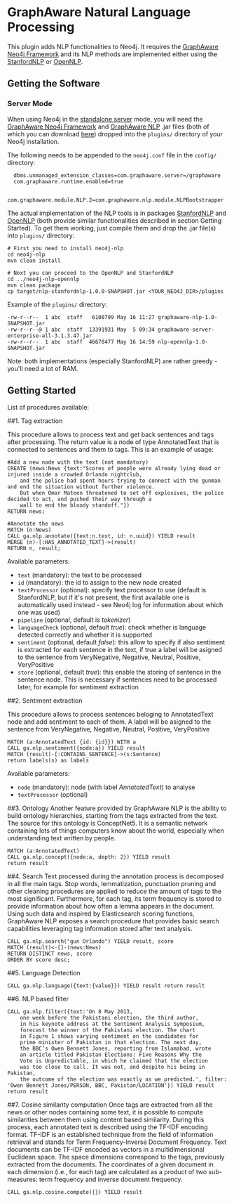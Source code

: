 GraphAware Natural Language Processing
=========================================================

This plugin adds NLP functionalities to Neo4j. It requires the <a href="https://github.com/graphaware/neo4j-framework" target="_blank">GraphAware Neo4j Framework</a> and its NLP methods are implemented either using the <a href="https://github.com/graphaware/neo4j-nlp-stanfordnlp" target="_blank">StanfordNLP</a> or <a href="https://github.com/graphaware/neo4j-nlp-opennlp" target="_blank">OpenNLP</a>.

Getting the Software
-------------------------
### Server Mode
When using Neo4j in the <a href="http://docs.neo4j.org/chunked/stable/server-installation.html" target="_blank">standalone server</a> mode, you will need the <a href="https://github.com/graphaware/neo4j-framework" target="_blank">GraphAware Neo4j Framework</a> and <a href="https://github.com/graphaware/neo4j-nlp" target="_blank">GraphAware NLP</a> .jar files (both of which you can download <a href="https://products.graphaware.com">here</a>) dropped into the `plugins/` directory of your Neo4j installation. 

The following needs to be appended to the `neo4j.conf` file in the `config/` directory:

```
  dbms.unmanaged_extension_classes=com.graphaware.server=/graphaware
  com.graphaware.runtime.enabled=true

  com.graphaware.module.NLP.2=com.graphaware.nlp.module.NLPBootstrapper
```

The actual implementation of the NLP tools is in packages <a href="https://github.com/graphaware/neo4j-nlp-stanfordnlp" target="_blank">StanfordNLP</a> and <a href="https://github.com/graphaware/neo4j-nlp-opennlp" target="_blank">OpenNLP</a> (both provide similar functionalities described in section Getting Started). To get them working, just compile them and drop the .jar file(s) into `plugins/` directory:

```
# First you need to install neo4j-nlp
cd neo4j-nlp
mvn clean install

# Next you can proceed to the OpenNLP and StanfordNLP
cd ../neo4j-nlp-opennlp
mvn clean package
cp target/nlp-stanfordnlp-1.0.0-SNAPSHOT.jar <YOUR_NEO4J_DIR>/plugins
```

Example of the `plugins/` directory:
```
-rw-r--r--  1 abc  staff   6108799 May 16 11:27 graphaware-nlp-1.0-SNAPSHOT.jar
-rw-r--r--@ 1 abc  staff  13391931 May  5 09:34 graphaware-server-enterprise-all-3.1.3.47.jar
-rw-r--r--  1 abc  staff  46678477 May 16 14:59 nlp-opennlp-1.0-SNAPSHOT.jar
```

Note: both implementations (especially StanfordNLP) are rather greedy - you'll need a lot of RAM.

Getting Started
--------------------

List of procedures available:

##1. Tag extraction 

This procedure allows to process text and get back sentences and tags after processing. The return value is a node of type AnnotatedText that is connected to sentences and them to tags.
This is an example of usage:

```
#Add a new node with the text (not mandatory)
CREATE (news:News {text:"Scores of people were already lying dead or injured inside a crowded Orlando nightclub,
    and the police had spent hours trying to connect with the gunman and end the situation without further violence.
    But when Omar Mateen threatened to set off explosives, the police decided to act, and pushed their way through a
    wall to end the bloody standoff."}) 
RETURN news;

#Annotate the news
MATCH (n:News)
CALL ga.nlp.annotate({text:n.text, id: n.uuid}) YIELD result
MERGE (n)-[:HAS_ANNOTATED_TEXT]->(result)
RETURN n, result;
```

Available parameters:
  * `text` (mandatory): the text to be processed
  * `id` (mandatory): the id to assign to the new node created
  * `textProcessor` (optional): specify text processor to use (default is StanfordNLP, but if it's not present, the first available one is automatically used instead - see Neo4j log for information about which one was used)
  * `pipeline` (optional, default is *tokenizer*)
  * `languageCheck` (optional, default *true*): check whether is language detected correctly and whether it is supported
  * `sentiment` (optional, default *false*): this allow to specify if also sentiment is extracted for each sentence in the text, if true a label will be asigned to the sentence from VeryNegative, Negative, Neutral, Positive, VeryPositive
  * `store` (optional, default *true*): this enable the storing of sentence in the sentence node. This is necessary if sentences need to be processed later, for example for sentiment extraction

##2. Sentiment extraction

This procedure allows to process sentences beloging to AnnotatedText node and add sentiment to each of them. A label will be asigned to the sentence from VeryNegative, Negative, Neutral, Positive, VeryPositive

```
MATCH (a:AnnotatedText {id: {id}}) WITH a 
CALL ga.nlp.sentiment({node:a}) YIELD result 
MATCH (result)-[:CONTAINS_SENTENCE]->(s:Sentence) 
return labels(s) as labels
```

Available parameters:
  * `node` (mandatory): node (with label *AnnotatedText*) to analyse
  * `textProcessor` (optional)

##3. Ontology
Another feature provided by GraphAware NLP is the ability to build ontology hierarchies, starting from the tags extracted from the text. 
The source for this ontology is ConceptNet5. It is a semantic network containing lots of things computers know about the world, 
especially when understanding text written by people.

```
MATCH (a:AnnotatedText)
CALL ga.nlp.concept({node:a, depth: 2}) YIELD result
return result
```

##4. Search
Text processed during the annotation process is decomposed in all the main tags. Stop words, lemmatization, punctuation pruning and other cleaning procedures are applied to reduce the amount of tags to the most significant. 
Furthermore, for each tag, its term frequency is stored to provide information about how often a lemma appears in the document. 
Using such data and inspired by Elasticsearch scoring functions, GraphAware NLP exposes a search procedure that provides basic search capabilities leveraging tag information stored after text analysis.

```
CALL ga.nlp.search("gun Orlando") YIELD result, score
MATCH (result)<-[]-(news:News)
RETURN DISTINCT news, score
ORDER BY score desc;
```

##5. Language Detection

```
CALL ga.nlp.language({text:{value}}) YIELD result return result
```

##6. NLP based filter

```
CALL ga.nlp.filter({text:'On 8 May 2013,
    one week before the Pakistani election, the third author,
    in his keynote address at the Sentiment Analysis Symposium, 
    forecast the winner of the Pakistani election. The chart
    in Figure 1 shows varying sentiment on the candidates for 
    prime minister of Pakistan in that election. The next day, 
    the BBC’s Owen Bennett Jones, reporting from Islamabad, wrote 
    an article titled Pakistan Elections: Five Reasons Why the 
    Vote is Unpredictable, in which he claimed that the election 
    was too close to call. It was not, and despite his being in Pakistan, 
    the outcome of the election was exactly as we predicted.', filter: 'Owen Bennett Jones/PERSON, BBC, Pakistan/LOCATION'}) YIELD result 
return result
```

##7. Cosine similarity computation
Once tags are extracted from all the news or other nodes containing some text, it is possible to compute similarities between them using content based similarity. 
During this process, each annotated text is described using the TF-IDF encoding format. TF-IDF is an established technique from the field of information retrieval and stands for Term Frequency-Inverse Document Frequency. 
Text documents can be TF-IDF encoded as vectors in a multidimensional Euclidean space. The space dimensions correspond to the tags, previously extracted from the documents. The coordinates of a given document in each dimension (i.e., for each tag) are calculated as a product of two sub-measures: term frequency and inverse document frequency.

```
CALL ga.nlp.cosine.compute({}) YIELD result
```

